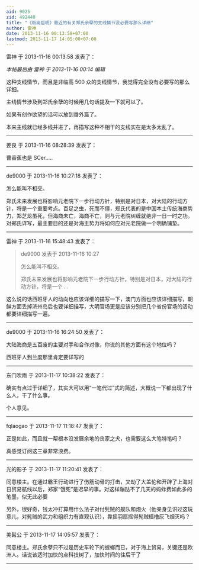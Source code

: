 ```yaml
---
aid: 9025
zid: 492440
title: "《临高启明》最近的有关郑氏余孽的支线情节没必要写那么详细"
author: 雷神
date: 2013-11-16 00:13:58+07:00
lastmod: 2013-11-17 14:05:00+07:00
---
```


雷神 于 2013-11-16 00:13:58 发表了：

_本帖最后由 雷神 于 2013-11-16 00:14 编辑_

这种支线情节，而且是非临高 500 众的支线情节，我觉得完全没有必要写的那么详细。

主线情节涉及到郑氏余孽的时候用几句话提及一下就可以了。

如果有创作欲望的话可以放到番外篇了。

本来主线就已经多线并进了，再描写这种不相干的支线实在是太多太乱了。

---

姜良 于 2013-11-16 08:28:39 发表了：

曹香蕉也是 SCer.....

---

de9000 于 2013-11-16 10:27:18 发表了：

怎么能叫不相交。

郑氏未来发展也将影响元老院下一步行动方针，特别是对日本，对大陆的行动方针，将是一个重要考点。百足之虫，死而不僵，郑氏代表的是中国本土传统海商势力，郑芝龙虽死，但海商未亡，海商不亡，则与元老院纠缠就绝非一日一时之功。对郑氏详写，最主要目的还是对海主势力将如何应对元老院做一个明确铺垫。

---

雷神 于 2013-11-16 15:48:43 发表了：

> de9000 发表于 2013-11-16 10:27
>
> 怎么能叫不相交。
>
> 郑氏未来发展也将影响元老院下一步行动方针，特别是对日本，对大陆的行动方针，将是一个 ...

这么说的话西班牙人的动向也应该详细的描写一下，澳门方面也应该详细描写，朝鲜方面丢掉济州岛后也要详细描写，大明官场更是应该分别把几个省份官场的活动都要详细描写一遍。

---

de9000 于 2013-11-16 16:24:50 发表了：

大陆海商是五百废的主要对手和合作对像，你说的其他方面有这个地位吗？

西班牙人到兰度那里肯定要详写的

---

东门吹雨 于 2013-11-17 10:38:22 发表了：

确实有点过于详细了，其实大可以用“一笔代过”式的简述，大概说一下都出现了什么人，干了什么事。

个人意见。

---

fqlaogao 于 2013-11-17 11:18:47 发表了：

正是如此，而且就一帮根本没发展余地的丧家之犬，也需要这么大笔特笔吗？

真感觉订阅这三章非常浪费。

---

光的影子 于 2013-11-17 11:20:41 发表了：

同意楼主。在通过霸王行动进行了伤筋动骨的打击，又劫了大盖伦和开辟了上海对日贸易航线以后，郑家“饿死”是迟早的事。对这样蹦跶不了几天的蚂蚱费如此多的笔墨，似无此必要

另外，很好奇，钱太冲打算用什么法子对付髡贼的舰队和炮火（他亲身见识过这玩意儿，对髡贼的武力和组织力有直观认识），靠摇羽扇摇得髡贼樯橹灰飞烟灭吗？

---

美髯公 于 2013-11-17 14:05:57 发表了：

同意楼主。郑氏余孽只不过是历史车轮下的螳螂而已，对于海上贸易，关键还是欧洲人。话说该适时加快的点科技树了，加快时间的往后干了

---
